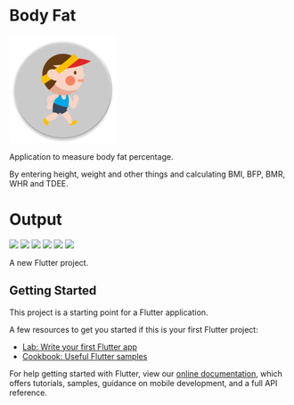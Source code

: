 # Body Fat

![appicon](https://github.com/AbdelrahmanFouad1/body_fit/blob/master/android/app/src/main/res/mipmap-xxxhdpi/ic_launcher_round.png)

Application to measure body fat percentage.

By entering height, weight and other things and calculating BMI, BFP, BMR, WHR and TDEE.

# Output
<p>
<img src="https://user-images.githubusercontent.com/64610124/132721238-22399186-e512-43e5-ad0b-38d1743fd08f.png" height="200" />
<img src="https://user-images.githubusercontent.com/64610124/132721544-b4e472e6-20da-45b7-8e86-c6faabd32a87.jpeg" height="200" />
<img src="https://user-images.githubusercontent.com/64610124/132721798-fde6d1b5-d66d-4d52-9094-2a79c16e9cdf.jpeg" height="200" />
<img src="https://user-images.githubusercontent.com/64610124/132722126-5340503e-9799-4194-8ae6-7b7fde3bb8c7.jpeg" height="200" />
<img src="https://user-images.githubusercontent.com/64610124/132722333-a96f6ca5-4ac0-4ede-b602-a4fa2e56904e.jpeg" height="200" />
<img src="https://user-images.githubusercontent.com/64610124/132722465-c70a6696-e525-41d9-bbaf-1e226198c167.jpeg" height="200" />
</p>
A new Flutter project.

## Getting Started

This project is a starting point for a Flutter application.

A few resources to get you started if this is your first Flutter project:

- [Lab: Write your first Flutter app](https://flutter.dev/docs/get-started/codelab)
- [Cookbook: Useful Flutter samples](https://flutter.dev/docs/cookbook)

For help getting started with Flutter, view our
[online documentation](https://flutter.dev/docs), which offers tutorials,
samples, guidance on mobile development, and a full API reference.
